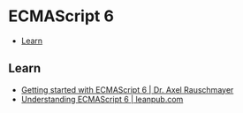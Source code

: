 ECMAScript 6
===

- [Learn](#learn)

## Learn
- [Getting started with ECMAScript 6 | Dr. Axel Rauschmayer](http://www.2ality.com/2015/08/getting-started-es6.html)
- [Understanding ECMAScript 6 | leanpub.com](https://leanpub.com/understandinges6/read/)
